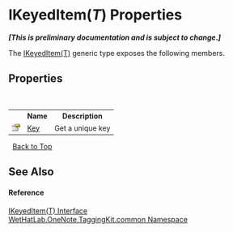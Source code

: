 # IKeyedItem(*T*) Properties
 _**\[This is preliminary documentation and is subject to change.\]**_

The <a href="590347fa-5d6e-913f-a16d-4eba80b68cd8">IKeyedItem(T)</a> generic type exposes the following members.


## Properties
&nbsp;<table><tr><th></th><th>Name</th><th>Description</th></tr><tr><td>![Public property](media/pubproperty.gif "Public property")</td><td><a href="b3a4e407-a809-9a47-bbef-5e941a7e8ca9">Key</a></td><td>
Get a unique key</td></tr></table>&nbsp;
<a href="#ikeyeditem(*t*)-properties">Back to Top</a>

## See Also


#### Reference
<a href="590347fa-5d6e-913f-a16d-4eba80b68cd8">IKeyedItem(T) Interface</a><br /><a href="bcdbab9c-63d1-48a4-6937-af53fb8d9a55">WetHatLab.OneNote.TaggingKit.common Namespace</a><br />